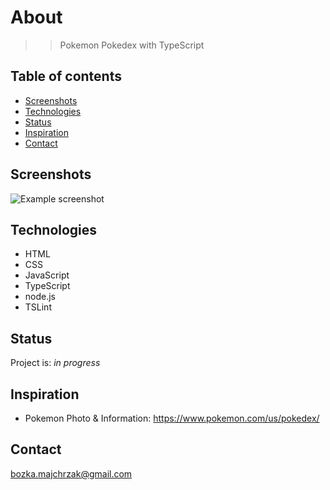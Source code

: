 # About
> > Pokemon Pokedex with TypeScript

## Table of contents
* [Screenshots](#screenshots)
* [Technologies](#technologies)
* [Status](#status)
* [Inspiration](#inspiration)
* [Contact](#contact)

## Screenshots
![Example screenshot](pokemon.jpg)

## Technologies
* HTML
* CSS
* JavaScript
* TypeScript
* node.js
* TSLint

## Status
Project is: _in progress_

## Inspiration
* Pokemon Photo & Information: https://www.pokemon.com/us/pokedex/


## Contact
bozka.majchrzak@gmail.com
